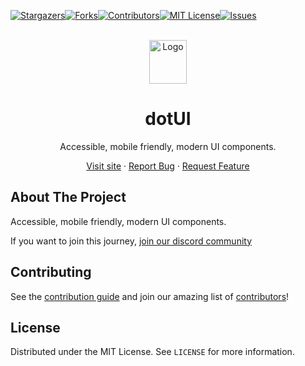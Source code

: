 [![Stargazers][stars-shield]][stars-url][![Forks][forks-shield]][forks-url][![Contributors][contributors-shield]][contributors-url][![MIT License][license-shield]][license-url][![Issues][issues-shield]][issues-url]


<br/>
<div align="center">
  <a href="https://github.com/mehdibha/dot-ui">
    <img src="https://dotui.org/images/logo.png" alt="Logo" width="60" height="70">
  </a>
  <h1 align="center">dotUI</h1>
  <p align="center">
    Accessible, mobile friendly, modern UI components.
  </p>
  <p>
    
   <a href="https://dotui.org">Visit site</a>
    ·
    <a href="https://github.com/mehdibha/dot-ui/issues">Report Bug</a>
    ·
    <a href="https://github.com/mehdibha/dot-ui/issues">Request Feature</a>
  </p>
</div>

<!-- ABOUT THE PROJECT -->

## About The Project

Accessible, mobile friendly, modern UI components.

If you want to join this journey, <a href="https://discord.gg/DXpj5V2fU8">join our discord community</a>

<!-- CONTRIBUTING -->

## Contributing

See the [contribution guide](CONTRIBUTING.md) and join our amazing list of [contributors](https://github.com/mehdibha/dot-ui/graphs/contributors)!

<!-- LICENSE -->

## License

Distributed under the MIT License. See `LICENSE` for more information.

[contributors-shield]: https://img.shields.io/github/contributors/mehdibha/dot-ui.svg?style=for-the-badge
[contributors-url]: https://github.com/mehdibha/dot-ui/graphs/contributors
[forks-shield]: https://img.shields.io/github/forks/mehdibha/dot-ui.svg?style=for-the-badge
[forks-url]: https://github.com/mehdibha/dot-ui.svg/network/members
[stars-shield]: https://img.shields.io/github/stars/mehdibha/dot-ui.svg?style=for-the-badge
[stars-url]: https://github.com/mehdibha/dot-ui.svg/stargazers
[issues-shield]: https://img.shields.io/github/issues/mehdibha/dot-ui.svg?style=for-the-badge
[issues-url]: https://github.com/mehdibha/dot-ui.svg/issues
[license-shield]: https://img.shields.io/github/license/mehdibha/dot-ui.svg?style=for-the-badge
[license-url]: https://github.com/mehdibha/dot-ui.svg/blob/master/LICENSE.txt

